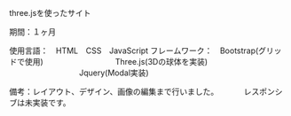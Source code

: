 three.jsを使ったサイト

期間：１ヶ月

使用言語：　HTML　CSS　JavaScript
フレームワーク：　Bootstrap(グリッドで使用)
　　　　　　　　　Three.js(3Dの球体を実装)
　　　　　　　　　Jquery(Modal実装)

備考：レイアウト、デザイン、画像の編集まで行いました。
　　　レスポンシブは未実装です。

